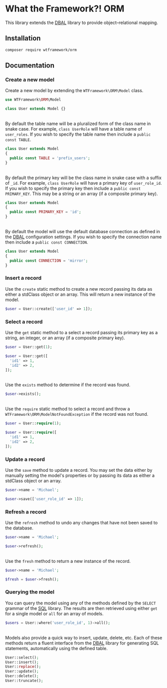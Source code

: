 # What the Framework?! ORM

This library extends the [DBAL](https://github.com/wtframework/dbal) library to provide object–relational mapping.

## Installation
```bash
composer require wtframework/orm
```

## Documentation

### Create a new model

Create a new model by extending the `WTFramework\ORM\Model` class.
```php
use WTFramework\ORM\Model

class User extends Model {}
```
\
By default the table name will be a pluralized form of the class name in snake case. For example, `class UserRole` will have a table name of `user_roles`. If you wish to specify the table name then include a `public const TABLE`.
```php
class User extends Model
{
  public const TABLE = 'prefix_users';
}
```
\
By default the primary key will be the class name in snake case with a suffix of `_id`. For example, `class UserRole` will have a primary key of `user_role_id`. If you wish to specify the primary key then include a `public const PRIMARY_KEY`. This may be a string or an array (if a composite primary key).
```php
class User extends Model
{
  public const PRIMARY_KEY = 'id';
}
```
\
By default the model will use the default database connection as defined in the [DBAL](https://github.com/wtframework/dbal) configuration settings. If you wish to specify the connection name then include a `public const CONNECTION`.
```php
class User extends Model
{
  public const CONNECTION = 'mirror';
}
```

### Insert a record

Use the `create` static method to create a new record passing its data as either a stdClass object or an array. This will return a new instance of the model.
```php
$user = User::create(['user_id' => 1]);
```

### Select a record

Use the `get` static method to a select a record passing its primary key as a string, an integer, or an array (if a composite primary key).
```php
$user = User::get(1);

$user = User::get([
  'id1' => 1,
  'id2' => 2,
]);
```
\
Use the `exists` method to determine if the record was found.
```php
$user->exists();
```
\
Use the `require` static method to select a record and throw a `WTFramework\ORM\ModelNotFoundException` if the record was not found.
```php
$user = User::require(1);

$user = User::require([
  'id1' => 1,
  'id2' => 2,
]);
```

### Update a record

Use the `save` method to update a record. You may set the data either by manually setting the model's properties or by passing its data as either a stdClass object or an array.
```php
$user->name = 'Michael';

$user->save(['user_role_id' => 1]);
```

### Refresh a record

Use the `refresh` method to undo any changes that have not been saved to the database.
```php
$user->name = 'Michael';

$user->refresh();
```
\
Use the `fresh` method to return a new instance of the record.
```php
$user->name = 'Michael';

$fresh = $user->fresh();
```

### Querying the model

You can query the model using any of the methods defined by the `SELECT` grammar of the [SQL](https://github.com/wtframework/sql) library. The results are then retrieved using either `get` for a single model or `all` for an array of models.
```php
$users = User::where('user_role_id', 1)->all();
```
\
Models also provide a quick way to insert, update, delete, etc. Each of these methods return a fluent interface from the [DBAL](https://github.com/wtframework/dbal) library for generating SQL statements, automatically using the defined table.
```php
User::select();
User::insert();
User::replace();
User::update();
User::delete();
User::truncate();
```